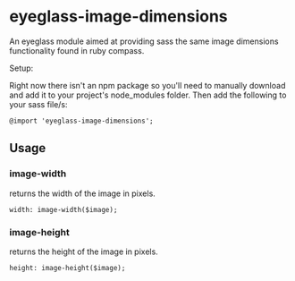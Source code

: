 # eyeglass-image-dimensions
An eyeglass module aimed at providing sass the same image dimensions functionality found in ruby compass.

Setup:

Right now there isn't an npm package so you'll need to manually download and add it to your project's node_modules folder.
Then add the following to your sass file/s:

```
@import 'eyeglass-image-dimensions';
```

## Usage

### image-width
returns the width of the image in pixels.

```
width: image-width($image);
```

### image-height
returns the height of the image in pixels.

```
height: image-height($image);
```
